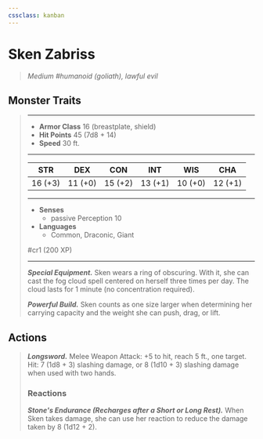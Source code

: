 ```yaml
---
cssclass: kanban
---
```


# Sken Zabriss
>*Medium #humanoid (goliath), lawful evil*
## Monster Traits
>___
>- **Armor Class** 16 (breastplate, shield)
>- **Hit Points** 45 (7d8 + 14)
>- **Speed** 30 ft.
>___
>|STR|DEX|CON|INT|WIS|CHA|
>|:---:|:---:|:---:|:---:|:---:|:---:|
>|16 (+3)|11 (+0)|15 (+2)|13 (+1)|10 (+0)|12 (+1)|
>___
>- **Senses**
>	 - passive Perception 10
>- **Languages**
>	 - Common, Draconic, Giant
>
> #cr1 (200 XP)
>___
>***Special Equipment.*** Sken wears a ring of obscuring. With it, she can cast the fog cloud spell centered on herself three times per day. The cloud lasts for 1 minute (no concentration required).  
>
>***Powerful Build.*** Sken counts as one size larger when determining her carrying capacity and the weight she can push, drag, or lift.  
>
## Actions
>***Longsword.*** Melee Weapon Attack: +5 to hit, reach 5 ft., one target. Hit: 7 (1d8 + 3) slashing damage, or 8 (1d10 + 3) slashing damage when used with two hands.  
>
>### Reactions
>***Stone's Endurance (Recharges after a Short or Long Rest).*** When Sken takes damage, she can use her reaction to reduce the damage taken by 8 (1d12 + 2).